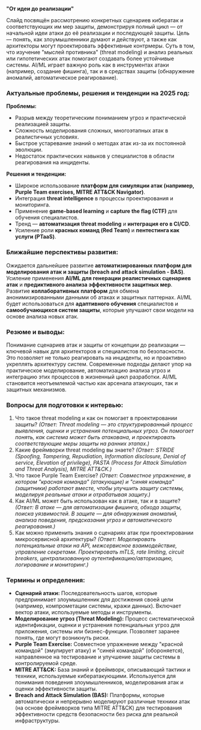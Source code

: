 **"От идеи до реализации"**

Слайд посвящён рассмотрению конкретных сценариев кибератак и соответствующих им мер защиты, демонстрируя полный цикл — от начальной идеи атаки до её реализации и последующей защиты. Цель — понять, как злоумышленники думают и действуют, а также как архитекторы могут проектировать эффективные контрмеры. Суть в том, что изучение "мыслей противника" (threat modeling) и анализ реальных или гипотетических атак помогают создавать более устойчивые системы. AI/ML играет важную роль как в инструментах атаки (например, создание фишинга), так и в средствах защиты (обнаружение аномалий, автоматическое реагирование).

### **Актуальные проблемы, решения и тенденции на 2025 год:**
**Проблемы:**
*   Разрыв между теоретическим пониманием угроз и практической реализацией защиты.
*   Сложность моделирования сложных, многоэтапных атак в реалистичных условиях.
*   Быстрое устаревание знаний о методах атак из-за их постоянной эволюции.
*   Недостаток практических навыков у специалистов в области реагирования на инциденты.

**Решения и тенденции:**
*   Широкое использование **платформ для симуляции атак (например, Purple Team exercises, MITRE ATT&CK Navigator)**.
*   Интеграция **threat intelligence** в процессы проектирования и мониторинга.
*   Применение **game-based learning** и **capture the flag (CTF)** для обучения специалистов.
*   Тренд — **автоматизация threat modeling** и **интеграция его в CI/CD**.
*   Усиление роли **красных команд (Red Team)** и **пентестинга как услуги (PTaaS)**.

### **Ближайшие перспективы развития:**
Ожидается дальнейшее развитие **автоматизированных платформ для моделирования атак и защиты (breach and attack simulation - BAS)**. Усиление применения **AI/ML для генерации реалистичных сценариев атак** и **предиктивного анализа эффективности защитных мер**. Развитие **коллаборативных платформ** для обмена анонимизированными данными об атаках и защитных паттернах. AI/ML будет использоваться для **адаптивного обучения** специалистов и **самообучающихся систем защиты**, которые улучшают свои модели на основе анализа новых атак.

### **Резюме и выводы:**
Понимание сценариев атак и защиты от концепции до реализации — ключевой навык для архитекторов и специалистов по безопасности. Это позволяет не только реагировать на инциденты, но и проактивно укреплять архитектуру систем. Современные подходы делают упор на практическое моделирование, автоматизацию анализа угроз и интеграцию этих процессов в жизненный цикл разработки. AI/ML становится неотъемлемой частью как арсенала атакующих, так и защитных механизмов.

### **Вопросы для подготовки к интервью:**
1.  Что такое threat modeling и как он помогает в проектировании защиты? *(Ответ: Threat modeling — это структурированный процесс выявления, оценки и устранения потенциальных угроз. Он помогает понять, как система может быть атакована, и проектировать соответствующие меры защиты на ранних этапах.)*
2.  Какие фреймворки threat modeling вы знаете? *(Ответ: STRIDE (Spoofing, Tampering, Repudiation, Information disclosure, Denial of service, Elevation of privilege), PASTA (Process for Attack Simulation and Threat Analysis), MITRE ATT&CK.)*
3.  Что такое Purple Team Exercise? *(Ответ: Совместное упражнение, в котором "красная команда" (атакующие) и "синяя команда" (защитники) работают вместе, чтобы улучшить защиту системы, моделируя реальные атаки и отрабатывая защиту.)*
4.  Как AI/ML может быть использован как в атаке, так и в защите? *(Ответ: В атаке — для автоматизации фишинга, обхода защиты, поиска уязвимостей. В защите — для обнаружения аномалий, анализа поведения, предсказания угроз и автоматического реагирования.)*
5.  Как можно применить знания о сценариях атак при проектировании микросервисной архитектуры? *(Ответ: Моделировать потенциальные атаки на API, межсервисное взаимодействие, управление секретами. Проектировать mTLS, rate limiting, circuit breakers, централизованную аутентификацию/авторизацию, логирование и мониторинг.)*

### **Термины и определения:**
*   **Сценарий атаки:** Последовательность шагов, которые предпринимает злоумышленник для достижения своей цели (например, компрометации системы, кражи данных). Включает вектор атаки, используемые методы и инструменты.
*   **Моделирование угроз (Threat Modeling):** Процесс систематической идентификации, оценки и устранения потенциальных угроз для приложения, системы или бизнес-функции. Позволяет заранее понять, где могут возникнуть риски.
*   **Purple Team Exercise:** Совместное упражнение между "красной командой" (эмулирует атаку) и "синей командой" (обороняется), направленное на тестирование и улучшение защиты системы в контролируемой среде.
*   **MITRE ATT&CK:** База знаний и фреймворк, описывающий тактики и техники, используемые кибератакующими. Используется для понимания поведения злоумышленников, моделирования атак и оценки эффективности защиты.
*   **Breach and Attack Simulation (BAS):** Платформы, которые автоматически и непрерывно моделируют различные техники атак (на основе фреймворков типа MITRE ATT&CK) для тестирования эффективности средств безопасности без риска для реальной инфраструктуры.